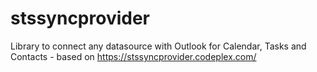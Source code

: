 stssyncprovider
===============

Library to connect any datasource with Outlook for Calendar, Tasks and Contacts - based on https://stssyncprovider.codeplex.com/
